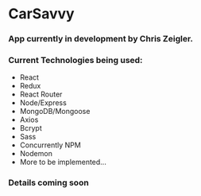 # CarSavvy

### App currently in development by Chris Zeigler.
### Current Technologies being used:

* React
* Redux
* React Router
* Node/Express
* MongoDB/Mongoose
* Axios
* Bcrypt
* Sass
* Concurrently NPM
* Nodemon
* More to be implemented...


### Details coming soon
